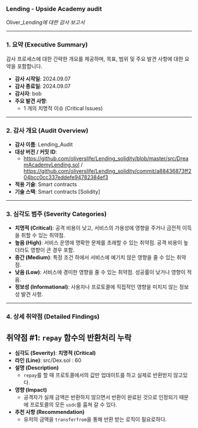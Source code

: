 ### Lending - Upside Academy audit

Oliver_*Lending에 대한 감사 보고서*

---

### **1. 요약 (Executive Summary)**

감사 프로세스에 대한 간략한 개요를 제공하며, 목표, 범위 및 주요 발견 사항에 대한 요약을 포함합니다.

- **감사 시작일**: 2024.09.07
- **감사 종료일**: 2024.09.07
- **감사자**: bob
- **주요 발견 사항**:
    - 1 개의 치명적 이슈 (Critical Issues)

---

### **2. 감사 개요 (Audit Overview)**

- **감사 이름**: Lending_Audit
- **대상 버전 / 커밋 ID**:
    - https://github.com/oliverslife/Lending_solidity/blob/master/src/DreamAcademyLending.sol / https://github.com/oliverslife/Lending_solidity/commit/a88436873ff204bcc0cc337eddefe94782384ef3
- **적용 기술**: Smart contracts
- **기술 스택**: Smart contracts [Solidity]

---

### **3. 심각도 범주 (Severity Categories)**

- **치명적 (Critical)**: 공격 비용이 낮고, 서비스의 가용성에 영향을 주거나 금전적 이득을 취할 수 있는 취약점.
- **높음 (High)**: 서비스 운영에 명확한 문제를 초래할 수 있는 취약점. 공격 비용이 높더라도 영향이 큰 경우 포함.
- **중간 (Medium)**: 특정 조건 하에서 서비스에 예기치 않은 영향을 줄 수 있는 취약점.
- **낮음 (Low)**: 서비스에 경미한 영향을 줄 수 있는 취약점. 성공률이 낮거나 영향이 적음.
- **정보성 (Informational)**: 사용자나 프로토콜에 직접적인 영향을 미치지 않는 정보성 발견 사항.

---

### **4. 상세 취약점 (Detailed Findings)**

## **취약점 #1: `repay` 함수의 반환처리 누락**

- **심각도 (Severity)**: **치명적 (Critical)**
- **라인 (Line)**: src/Dex.sol : 60
- **설명 (Description)**
    - `repay`를 할 때 프로토콜에서의 값만 업데이트를 하고 실제로 반환받지 않고있다.
- **영향 (Impact)**
    - 공격자가 실제 금액은 반환하지 않으면서 반환이 완료된 것으로 인정되기 때문에 프로토콜의 모든 `usdc`를 훔쳐 갈 수 있다.
- **추천 사항 (Recommendation)**
    - 유저의 금액을 `transferfrom`을 통해 반환 받는 로직이 필요로하다.